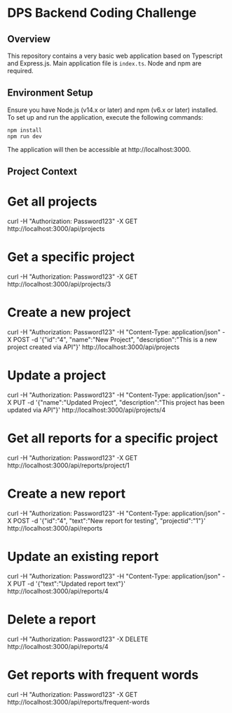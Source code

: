 # DPS Backend Coding Challenge

## Overview

This repository contains a very basic web application based on Typescript and Express.js. Main application file is `index.ts`. Node and npm are required.

## Environment Setup

Ensure you have Node.js (v14.x or later) and npm (v6.x or later) installed.  
To set up and run the application, execute the following commands:

```
npm install
npm run dev
```

The application will then be accessible at http://localhost:3000.

## Project Context

# Get all projects
curl -H "Authorization: Password123" -X GET http://localhost:3000/api/projects

# Get a specific project
curl -H "Authorization: Password123" -X GET http://localhost:3000/api/projects/3

# Create a new project
curl -H "Authorization: Password123" -H "Content-Type: application/json" -X POST -d '{"id":"4", "name":"New Project", "description":"This is a new project created via API"}' http://localhost:3000/api/projects

# Update a project
curl -H "Authorization: Password123" -H "Content-Type: application/json" -X PUT -d '{"name":"Updated Project", "description":"This project has been updated via API"}' http://localhost:3000/api/projects/4

# Get all reports for a specific project
curl -H "Authorization: Password123" -X GET http://localhost:3000/api/reports/project/1

# Create a new report
curl -H "Authorization: Password123" -H "Content-Type: application/json" -X POST -d '{"id":"4", "text":"New report for testing", "projectid":"1"}' http://localhost:3000/api/reports

# Update an existing report
curl -H "Authorization: Password123" -H "Content-Type: application/json" -X PUT -d '{"text":"Updated report text"}' http://localhost:3000/api/reports/4

# Delete a report
curl -H "Authorization: Password123" -X DELETE http://localhost:3000/api/reports/4

# Get reports with frequent words
curl -H "Authorization: Password123" -X GET http://localhost:3000/api/reports/frequent-words
